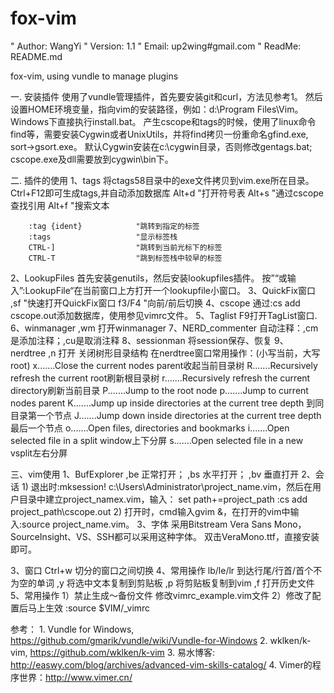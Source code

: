 fox-vim
=====================================
" Author: WangYi
" Version: 1.1
" Email: up2wing#gmail.com
" ReadMe: README.md


fox-vim, using vundle to manage plugins

一. 安装插件
    使用了vundle管理插件，首先要安装git和curl，方法见参考1。
    然后设置HOME环境变量，指向vim的安装路径，例如：d:\Program Files\Vim。
    Windows下直接执行install.bat。
    产生cscope和tags的时候，使用了linux命令find等，需要安装Cygwin或者UnixUtils，并将find拷贝一份重命名gfind.exe, sort->gsort.exe。
    默认Cygwin安装在c:\cygwin目录，否则修改gentags.bat; cscope.exe及dll需要放到cygwin\bin下。

二. 插件的使用
1、tags
    将ctags58目录中的exe文件拷贝到vim.exe所在目录。
    Ctrl+F12即可生成tags,并自动添加数据库
        Alt+d                   "打开符号表
        Alt+s                   "通过cscope查找引用
        Alt+f                   "搜索文本

        :tag {ident}            "跳转到指定的标签
        :tags                   "显示标签栈
        CTRL-]                  "跳转到当前光标下的标签
        CTRL-T                  "跳到标签栈中较早的标签
2、LookupFiles
    首先安装genutils，然后安装lookupfiles插件。
    按”<F5>“或输入”:LookupFile“在当前窗口上方打开一个lookupfile小窗口。
3、QuickFix窗口
    ,sf     "快速打开QuickFix窗口
    f3/F4   "向前/前后切换
4、cscope
    通过:cs add cscope.out添加数据库，使用参见vimrc文件。
5、Taglist
    F9打开TagList窗口.
6、winmanager
    ,wm  打开winmanager
7、NERD_commenter
    自动注释：,cm是添加注释；,cu是取消注释
8、sessionman
    将session保存、恢复
9、 nerdtree
    ,n  打开 关闭树形目录结构
    在nerdtree窗口常用操作：(小写当前，大写root)
        x.......Close the current nodes parent收起当前目录树
        R.......Recursively refresh the current root刷新根目录树
        r.......Recursively refresh the current directory刷新当前目录
        P.......Jump to the root node
        p.......Jump to current nodes parent
        K.......Jump up inside directories at the current tree depth  到同目录第一个节点
        J.......Jump down inside directories at the current tree depth 最后一个节点
        o.......Open files, directories and bookmarks
        i.......Open selected file in a split window上下分屏
        s.......Open selected file in a new vsplit左右分屏

三、vim使用
1、BufExplorer
    ,be 正常打开；
    ,bs 水平打开；
    ,bv 垂直打开
2、会话
    1) 退出时:mksession! c:\Users\Administrator\project_name.vim，然后在用户目录中建立project_namex.vim，输入：
        set path+=project_path
        :cs add project_path\cscope.out
    2) 打开时，cmd输入gvim &，在打开的vim中输入:source project_name.vim。
3、字体
    采用Bitstream Vera Sans Mono，SourceInsight、VS、SSH都可以采用这种字体。
    双击VeraMono.ttf，直接安装即可。

3、窗口
    Ctrl+w  切分的窗口之间切换
4、常用操作
    lb/le/lr    到达行尾/行首/首个不为空的单词
    ,y          将选中文本复制到剪贴板
    ,p          将剪贴板复制到vim
    ,f          打开历史文件
5、常用操作
    1）禁止生成～备份文件
        修改vimrc_example.vim文件
    2）修改了配置后马上生效
        :source $VIM/_vimrc



参考：
    1. Vundle for Windows, https://github.com/gmarik/vundle/wiki/Vundle-for-Windows
    2. wklken/k-vim, https://github.com/wklken/k-vim
    3. 易水博客: http://easwy.com/blog/archives/advanced-vim-skills-catalog/
    4. Vimer的程序世界：http://www.vimer.cn/

